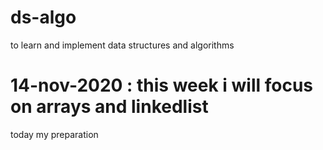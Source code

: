 # ds-algo
to learn and implement data structures and algorithms
# 14-nov-2020 : this week i will focus on arrays and linkedlist
today my preparation